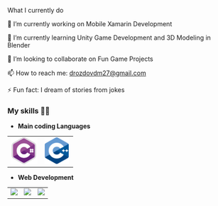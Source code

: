  What I currently do
 
🔭 I’m currently working on Mobile Xamarin Development

🌱 I’m currently learning Unity Game Development and 3D Modeling in Blender

👯 I’m looking to collaborate on Fun Game Projects

📫 How to reach me: drozdovdm27@gmail.com

⚡ Fun fact: I dream of stories from jokes


### My skills :man_technologist:
- **Main coding Languages**
<table>
<tbody>
 <tr>
<td align="center" width="50%">
<img height=60px src="https://github.com/Dalvent/Dalvent/blob/main/Logos/csharp.png?raw=true"> 
</td>

<td align="center" width="50%">
<img height=60px src="https://github.com/Dalvent/Dalvent/blob/main/Logos/cpp.png?raw=true"> 
</td>
</tr>
</tbody>
</table>

- **Web Development**
<table>
<tbody>
 <tr>
<td align="center" width="33%">
<img height=60px src="https://github.com/Dalvent/Dalvent/edit/main/Logos/csharp.png"> 
</td>

<td align="center" width="33%">
<img height=60px src="https://www.vectorlogo.zone/logos/mysql/mysql-official.svg"> 
</td>

<td align="center" width="33%">
<img height=100px src="https://www.vectorlogo.zone/logos/postgresql/postgresql-vertical.svg"> 
</td>

</td>

</tr>

<tbody>
<table>
